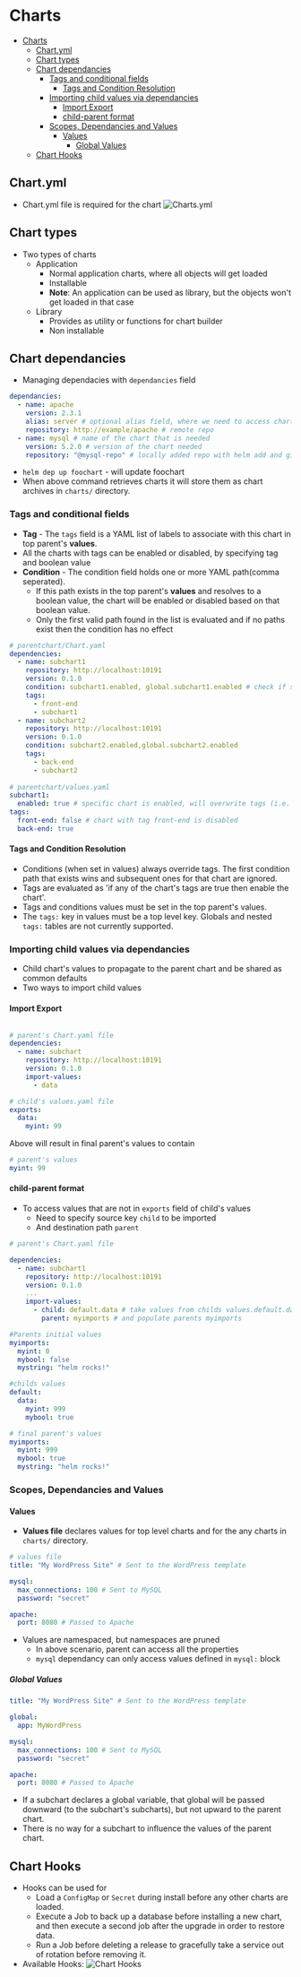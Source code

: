 # Charts
- [Charts](#charts)
  - [Chart.yml](#chartyml)
  - [Chart types](#chart-types)
  - [Chart dependancies](#chart-dependancies)
    - [Tags and conditional fields](#tags-and-conditional-fields)
      - [Tags and Condition Resolution](#tags-and-condition-resolution)
    - [Importing child values via dependancies](#importing-child-values-via-dependancies)
      - [Import Export](#import-export)
      - [child-parent format](#child-parent-format)
    - [Scopes, Dependancies and Values](#scopes-dependancies-and-values)
      - [Values](#values)
        - [Global Values](#global-values)
  - [Chart Hooks](#chart-hooks)

## Chart.yml
- Chart.yml file is required for the chart
![Charts.yml](./chart-yml.png)

## Chart types
- Two types of charts
  - Application
    - Normal application charts, where all objects will get loaded
    - Installable
    - **Note**: An application can be used as library, but the objects won't get loaded in that case
  - Library
    - Provides as utility or functions for chart builder
    - Non installable

## Chart dependancies
- Managing dependacies with `dependancies` field
```yaml
dependancies:
  - name: apache
    version: 2.3.1
    alias: server # optional alias field, where we need to access chart with other name
    repository: http://example/apache # remote repo
  - name: mysql # name of the chart that is needed
    version: 5.2.0 # version of the chart needed
    repository: "@mysql-repo" # locally added repo with helm add and given name of mysql-repo 
```
- `helm dep up foochart` - will update foochart
- When above command retrieves charts it will store them as chart archives in `charts/` directory.
### Tags and conditional fields
- **Tag** - The `tags` field is a YAML list of labels to associate with this chart in top parent's **values**.
- All the charts with tags can be enabled or disabled, by specifying tag and boolean value
- **Condition** - The condition field holds one or more YAML path(comma seperated).
  - If this path exists in the top parent's **values** and resolves to a boolean value, the chart will be enabled or disabled based on that boolean value. 
  - Only the first valid path found in the list is evaluated and if no paths exist then the condition has no effect
```yaml
# parentchart/Chart.yaml
dependencies:
  - name: subchart1
    repository: http://localhost:10191
    version: 0.1.0
    condition: subchart1.enabled, global.subchart1.enabled # check if subchart1 is enabled
    tags:
      - front-end
      - subchart1
  - name: subchart2
    repository: http://localhost:10191
    version: 0.1.0
    condition: subchart2.enabled,global.subchart2.enabled
    tags:
      - back-end
      - subchart2
      
# parentchart/values.yaml
subchart1:
  enabled: true # specific chart is enabled, will overwrite tags (i.e. front-end )value.
tags:
  front-end: false # chart with tag front-end is disabled
  back-end: true      
```
#### Tags and Condition Resolution
- Conditions (when set in values) always override tags. The first condition path that exists wins and subsequent ones for that chart are ignored.
- Tags are evaluated as 'if any of the chart's tags are true then enable the chart'.
- Tags and conditions values must be set in the top parent's values.
- The `tags:` key in values must be a top level key. Globals and nested `tags:` tables are not currently supported.

### Importing child values via dependancies
- Child chart's values to propagate to the parent chart and be shared as common defaults
- Two ways to import child values

#### Import Export
```yaml

# parent's Chart.yaml file
dependencies:
  - name: subchart
    repository: http://localhost:10191
    version: 0.1.0
    import-values:
      - data

# child's values.yaml file
exports:
  data:
    myint: 99
```

Above will result in final parent's values to contain
```yaml
# parent's values
myint: 99
```

#### child-parent format
- To access values that are not in `exports` field of child's values
  - Need to specify source key `child` to be imported
  - And destination path `parent`
```yaml
# parent's Chart.yaml file

dependencies:
  - name: subchart1
    repository: http://localhost:10191
    version: 0.1.0
    ...
    import-values:
      - child: default.data # take values from childs values.default.data
        parent: myimports # and populate parents myimports

#Parents initial values
myimports:
  myint: 0
  mybool: false
  mystring: "helm rocks!"

#childs values
default:
  data:
    myint: 999
    mybool: true

# final parent's values
myimports:
  myint: 999
  mybool: true
  mystring: "helm rocks!"
```

### Scopes, Dependancies and Values
#### Values
- **Values file** declares values for top level charts and for the any charts in `charts/` directory.
```yaml
# values file
title: "My WordPress Site" # Sent to the WordPress template

mysql:
  max_connections: 100 # Sent to MySQL
  password: "secret"

apache:
  port: 8080 # Passed to Apache
```
- Values are namespaced, but namespaces are pruned
  - In above scenario, parent can access all the properties
  - `mysql` dependancy can only access values defined in `mysql:` block

##### Global Values
```yaml
title: "My WordPress Site" # Sent to the WordPress template

global:
  app: MyWordPress

mysql:
  max_connections: 100 # Sent to MySQL
  password: "secret"

apache:
  port: 8080 # Passed to Apache
```
- If a subchart declares a global variable, that global will be passed downward (to the subchart's subcharts), but not upward to the parent chart. 
- There is no way for a subchart to influence the values of the parent chart.

## Chart Hooks
- Hooks can be used for
  - Load a `ConfigMap` or `Secret` during install before any other charts are loaded.
  - Execute a Job to back up a database before installing a new chart, and then execute a second job after the upgrade in order to restore data.
  - Run a Job before deleting a release to gracefully take a service out of rotation before removing it.
- Available Hooks:
![Chart Hooks](./chart-hooks.png)

